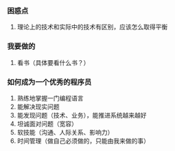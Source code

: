 ### 困惑点
1. 理论上的技术和实际中的技术有区别，应该怎么取得平衡
### 我要做的
1. 看书（具体要看什么书？）

### 如何成为一个优秀的程序员
1. 熟练地掌握一门编程语言
2. 能解决现实问题
3. 能发现问题（技术、业务），能推进系统越来越好
4. 坦诚面对问题（宽容）
5. 软技能（沟通、人际关系、影响力）
6. 时间管理（做自己必须做的，只能由我来做的事）